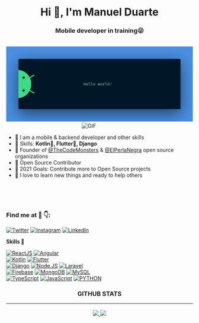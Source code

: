 <h1 align="center">Hi 👋, I'm Manuel Duarte</h1>
<h3 align="center">Mobile developer in training😜</h3>

<br>

<img src="https://raw.githubusercontent.com/manuelduarte077/manuelduarte077/main/resources/banner.png" alt="Hello world">

<br>

<img align="right" alt="GIF" src="https://media.giphy.com/media/xUA7bdpLxQhsSQdyog/giphy.gif" width="300px"  />

<br>

* 💬 I am a mobile & backend developer and other skills
* 🌱 Skills: **Kotlin💛, Flutter💙, Django**
* 🚀 Founder of [@TheCodeMonsters](https://github.com/TheCodeMonsters) & [@ElPerlaNegra](https://github.com/elperlanegra) open source organizations
* 📝 Open Source Contributor
* 🥅 2021 Goals: Contribute more to Open Source projects
* 🌱 I love to learn new things and ready to help others

<br>
<br>
<br>

### Find me at 🤖 👇:
[![Twitter](https://img.shields.io/badge/Twitter-@manuelduarte077-1DA1F2?style=for-the-badge&logo=twitter&logoColor=white&labelColor=101010)](https://twitter.com/manuelduarte077)
[![Instagram](https://img.shields.io/badge/Instagram-@manuelduarte077-E4405F?style=for-the-badge&logo=instagram&logoColor=white&labelColor=101010)](https://instagram.com/manuelduarte077)
[![LinkedIn](https://img.shields.io/badge/LinkedIn-manuelduarte077-0077B5?style=for-the-badge&logo=linkedin&logoColor=white&labelColor=101010)](https://www.linkedin.com/in/manuelduarte077)

**Skills 🚀**

[![ReactJS](https://img.shields.io/badge/React-20232A?style=for-the-badge&logo=react&logoColor=61DAFB)]()
[![Angular](https://img.shields.io/badge/Angular-DD0031?style=for-the-badge&logo=angular&logoColor=white)]()
</br>
[![Kotlin](https://img.shields.io/badge/Kotlin-F6891F?style=for-the-badge&logo=kotlin&logoColor=white&labelColor=101010)]()
[![Flutter](https://img.shields.io/badge/Flutter-0095D5?style=for-the-badge&logo=Flutter&logoColor=white&labelColor=101010)]()
</br>
[![Django](https://img.shields.io/badge/Django-0cc4b33?style=for-the-badge&logo=Django&logoColor=white&labelColor=101010)]()
[![Node.JS](https://img.shields.io/badge/Node-JS-339933?style=for-the-badge&logo=node.js&logoColor=white&labelColor=101010)]()
[![Laravel](https://img.shields.io/badge/Laravel-red?style=for-the-badge&logo=laravel&logoColor=white&labelColor=101010)]()
</br>
[![Firebase](https://img.shields.io/badge/Firebase-FFCA28?style=for-the-badge&logo=firebase&logoColor=white&labelColor=101010)]()
[![MongoDB](https://img.shields.io/badge/MongoDB-47A248?style=for-the-badge&logo=mongodb&logoColor=white&labelColor=101010)]()
[![MySQL](https://img.shields.io/badge/MySQL-4479A1?style=for-the-badge&logo=mysql&logoColor=white&labelColor=101010)]()
</br>
[![TypeScript](https://img.shields.io/badge/TypeScript-007ACC?style=for-the-badge&logo=typescript&logoColor=101010)]()
[![JavaScript](https://img.shields.io/badge/JavaScript-F7DF1E?style=for-the-badge&logo=javascript&logoColor=white&labelColor=101010)]()
[![PYTHON](https://img.shields.io/badge/PYTHON-306998?style=for-the-badge&logo=PYTHON&logoColor=white&labelColor=101010)]()


<h3 align="center">GITHUB STATS<hr/></h3>

<p align="center">
  <a href="https://github.com/manuelduarte077">
    <img height="180em" src="https://github-readme-stats-eight-theta.vercel.app/api?username=manuelduarte077&show_icons=true&theme=dracula&include_all_commits=true&count_private=true"/>
    <img height="180em" src="https://github-readme-stats-eight-theta.vercel.app/api/top-langs/?username=manuelduarte077&layout=compact&langs_count=8&theme=dracula"/>
  </a>  
</p>
